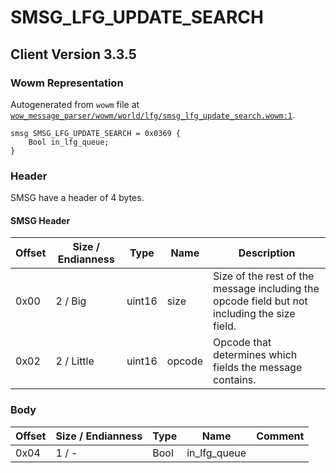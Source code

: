 # SMSG_LFG_UPDATE_SEARCH

## Client Version 3.3.5

### Wowm Representation

Autogenerated from `wowm` file at [`wow_message_parser/wowm/world/lfg/smsg_lfg_update_search.wowm:1`](https://github.com/gtker/wow_messages/tree/main/wow_message_parser/wowm/world/lfg/smsg_lfg_update_search.wowm#L1).
```rust,ignore
smsg SMSG_LFG_UPDATE_SEARCH = 0x0369 {
    Bool in_lfg_queue;
}
```
### Header

SMSG have a header of 4 bytes.

#### SMSG Header

| Offset | Size / Endianness | Type   | Name   | Description |
| ------ | ----------------- | ------ | ------ | ----------- |
| 0x00   | 2 / Big           | uint16 | size   | Size of the rest of the message including the opcode field but not including the size field.|
| 0x02   | 2 / Little        | uint16 | opcode | Opcode that determines which fields the message contains.|

### Body

| Offset | Size / Endianness | Type | Name | Comment |
| ------ | ----------------- | ---- | ---- | ------- |
| 0x04 | 1 / - | Bool | in_lfg_queue |  |

